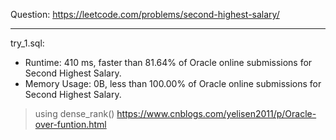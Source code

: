 Question: https://leetcode.com/problems/second-highest-salary/

---

try_1.sql:
* Runtime: 410 ms, faster than 81.64% of Oracle online submissions for Second Highest Salary.
* Memory Usage: 0B, less than 100.00% of Oracle online submissions for Second Highest Salary.

> using dense_rank() 
> https://www.cnblogs.com/yelisen2011/p/Oracle-over-funtion.html

